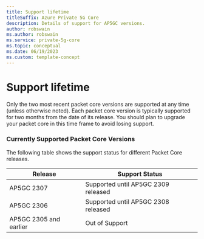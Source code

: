 ```yaml
---
title: Support lifetime 
titleSuffix: Azure Private 5G Core
description: Details of support for AP5GC versions.
author: robswain
ms.author: robswain
ms.service: private-5g-core
ms.topic: conceptual
ms.date: 06/19/2023
ms.custom: template-concept
---
```


# Support lifetime

Only the two most recent packet core versions are supported at any time (unless otherwise noted). Each packet core version is typically supported for two months from the date of its release. You should plan to upgrade your packet core in this time frame to avoid losing support.

### Currently Supported Packet Core Versions
The following table shows the support status for different Packet Core releases.

| Release | Support Status |
|---------|----------------|
| AP5GC 2307 | Supported until AP5GC 2309 released |
| AP5GC 2306 | Supported until AP5GC 2308 released | 
| AP5GC 2305 and earlier | Out of Support |
